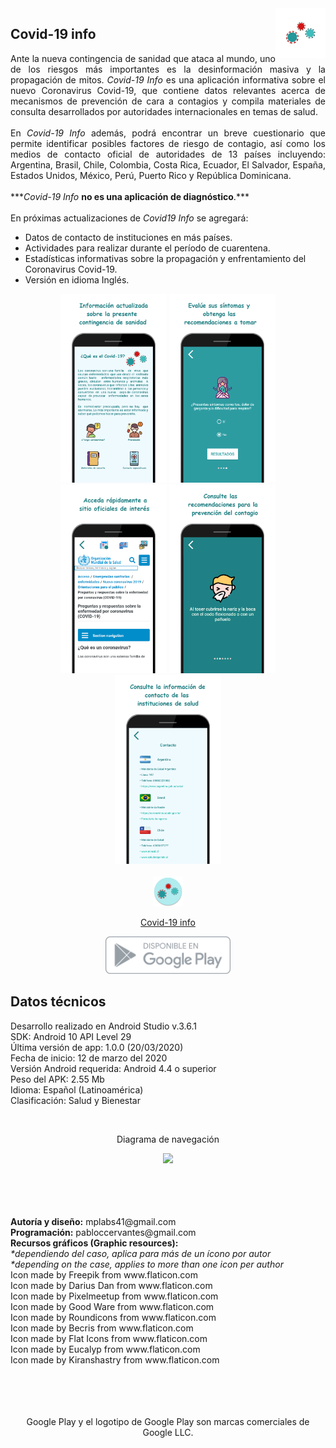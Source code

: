 <img align="right" src="https://raw.githubusercontent.com/PabloCerv/Covid19_info/master/readme_images/icono_covid19_info.png" width="80">
<h2>Covid-19 info</h2>
<p align="justify">Ante la nueva contingencia de sanidad que ataca al mundo, uno de los riesgos más importantes es la desinformación masiva y la propagación de mitos. <i>Covid-19 Info</i> es una aplicación informativa sobre el nuevo Coronavirus Covid-19, que contiene datos relevantes acerca de mecanismos de prevención de cara a contagios y compila materiales de consulta desarrollados por autoridades internacionales en temas de salud.
<br>
<br>
En <i>Covid-19 Info</i> además, podrá encontrar un breve cuestionario que permite identificar posibles factores de riesgo de contagio, así como los medios de contacto oficial de autoridades de 13 países incluyendo: Argentina, Brasil, Chile, Colombia, Costa Rica, Ecuador, El Salvador, España, Estados Unidos, México, Perú, Puerto Rico y República Dominicana.
<br>
<br>
***<i>Covid-19 Info</i> <b>no es una aplicación de diagnóstico</b>.***
<br>
<br>
En próximas actualizaciones de <i>Covid19 Info</i> se agregará:
</p>
<p align="justify">
<ul>
        <li>Datos de contacto de instituciones en más países.
        <li>Actividades para realizar durante el período de cuarentena.
        <li>Estadísticas informativas sobre la propagación y enfrentamiento del Coronavirus Covid-19.
        <li>Versión en idioma Inglés.
</ul>
</p>

<div align="center">
<img src="https://raw.githubusercontent.com/PabloCerv/Covid19_info/master/readme_images/Cap_1.png" width="170">
<img src="https://raw.githubusercontent.com/PabloCerv/Covid19_info/master/readme_images/Cap_2.png" width="170">
<img src="https://raw.githubusercontent.com/PabloCerv/Covid19_info/master/readme_images/Cap_3.png" width="170">
<img src="https://raw.githubusercontent.com/PabloCerv/Covid19_info/master/readme_images/Cap_4.png" width="170">
<img src="https://raw.githubusercontent.com/PabloCerv/Covid19_info/master/readme_images/Cap_5.png" width="170">
</div>

<div align="center">
<br>
<a href="#">
<img src="https://raw.githubusercontent.com/PabloCerv/Covid19_info/master/readme_images/ic_launcher_round.png">
<p align="center">Covid-19 info</p>
<img src="https://raw.githubusercontent.com/PabloCerv/Covid19_info/master/readme_images/disponible_gp.png" width="200">
</a>
</div>

<h2>Datos técnicos</h2>
<p align="justify">
Desarrollo realizado en Android Studio v.3.6.1<br>
SDK: Android 10 API Level 29<br>
Última versión de app: 1.0.0 (20/03/2020)<br>
Fecha de inicio: 12 de marzo del 2020<br>
Versión Android requerida: Android 4.4 o superior<br>
Peso del APK: 2.55 Mb<br>
Idioma: Español (Latinoamérica)<br>
Clasificación: Salud y Bienestar<br>
</p>
<br>
<p align="center">Diagrama de navegación</p>
<div align="center">
<img src="https://raw.githubusercontent.com/PabloCerv/Covid19_info/master/readme_images/Diagrama%20de%20Navegaci%C3%B3n%20-%20Covid-19%20info.PNG" width="600">
</div>
<br>
<br>
<br>
<br>
<p align="justify">
<b>Autoría y diseño:</b> mplabs41@gmail.com<br>
<b>Programación:</b> pabloccervantes@gmail.com<br>
<b>Recursos gráficos (Graphic resources):</b><br>
<i>*dependiendo del caso, aplica para más de un ícono por autor</i><br>
<i>*depending on the case, applies to more than one icon per author</i><br>
Icon made by Freepik from www.flaticon.com<br>
Icon made by Darius Dan from www.flaticon.com<br>
Icon made by Pixelmeetup from www.flaticon.com<br>
Icon made by Good Ware from www.flaticon.com<br>
Icon made by Roundicons from www.flaticon.com<br>
Icon made by Becris from www.flaticon.com<br>
Icon made by Flat Icons from www.flaticon.com<br>
Icon made by Eucalyp from www.flaticon.com<br>
Icon made by Kiranshastry from www.flaticon.com<br>
<br>
<br>
<br>
<br>
</p>
<p align="center">Google Play y el logotipo de Google Play son marcas comerciales de Google LLC.</p>
